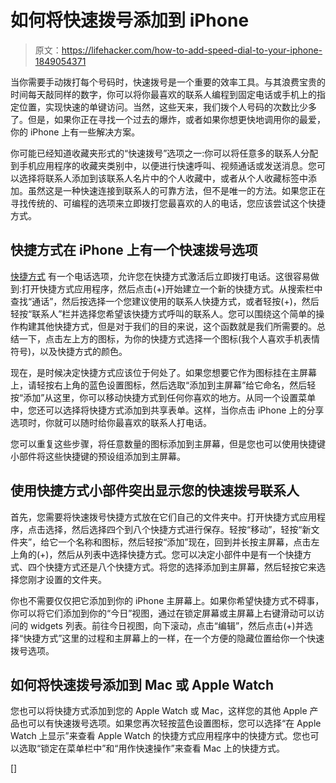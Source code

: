 # 如何将快速拨号添加到 iPhone

> 原文：<https://lifehacker.com/how-to-add-speed-dial-to-your-iphone-1849054371>

当你需要手动拨打每个号码时，快速拨号是一个重要的效率工具。与其浪费宝贵的时间每天敲同样的数字，你可以将你最喜欢的联系人编程到固定电话或手机上的指定位置，实现快速的单键访问。当然，这些天来，我们拨个人号码的次数比少多了。但是，如果你正在寻找一个过去的爆炸，或者如果你想更快地调用你的最爱，你的 iPhone 上有一些解决方案。



你可能已经知道收藏夹形式的“快速拨号”选项之一:你可以将任意多的联系人分配到手机应用程序的收藏夹类别中，以便进行快速呼叫、视频通话或发送消息。您可以选择将联系人添加到该联系人名片中的个人收藏中，或者从个人收藏标签中添加。虽然这是一种快速连接到联系人的可靠方法，但不是唯一的方法。如果您正在寻找传统的、可编程的选项来立即拨打您最喜欢的人的电话，您应该尝试这个快捷方式。

## 快捷方式在 iPhone 上有一个快速拨号选项

[快捷方式](https://lifehacker.com/how-to-use-shortcuts-in-ios-1844080624) 有一个电话选项，允许您在快捷方式激活后立即拨打电话。这很容易做到:打开快捷方式应用程序，然后点击(+)开始建立一个新的快捷方式。从搜索栏中查找“通话”，然后按选择一个您建议使用的联系人快捷方式，或者轻按(+)，然后轻按“联系人”栏并选择您希望该快捷方式呼叫的联系人。您可以围绕这个简单的操作构建其他快捷方式，但是对于我们的目的来说，这个函数就是我们所需要的。总结一下，点击左上方的图标，为你的快捷方式选择一个图标(我个人喜欢手机表情符号)，以及快捷方式的颜色。

现在，是时候决定快捷方式应该位于何处了。如果您想要它作为图标挂在主屏幕上，请轻按右上角的蓝色设置图标，然后选取“添加到主屏幕”给它命名，然后轻按“添加”从这里，你可以移动快捷方式到任何你喜欢的地方。从同一个设置菜单中，您还可以选择将快捷方式添加到共享表单。这样，当你点击 iPhone 上的分享选项时，你就可以随时给你最喜欢的联系人打电话。

您可以重复这些步骤，将任意数量的图标添加到主屏幕，但是您也可以使用快捷键小部件将这些快捷键的预设组添加到主屏幕。

## 使用快捷方式小部件突出显示您的快速拨号联系人

首先，您需要将快速拨号快捷方式放在它们自己的文件夹中。打开快捷方式应用程序，点击选择，然后选择四个到八个快捷方式进行保存。轻按“移动”，轻按“新文件夹”，给它一个名称和图标，然后轻按“添加”现在，回到并长按主屏幕，点击左上角的(+)，然后从列表中选择快捷方式。您可以决定小部件中是有一个快捷方式、四个快捷方式还是八个快捷方式。将您的选择添加到主屏幕，然后轻按它来选择您刚才设置的文件夹。

你也不需要仅仅把它添加到你的 iPhone 主屏幕上。如果你希望快捷方式不碍事，你可以将它们添加到你的“今日”视图，通过在锁定屏幕或主屏幕上右键滑动可以访问的 widgets 列表。前往今日视图，向下滚动，点击“编辑”，然后点击(+)并选择“快捷方式”这里的过程和主屏幕上的一样，在一个方便的隐藏位置给你一个快速拨号选项。

## 如何将快速拨号添加到 Mac 或 Apple Watch

您也可以将快捷方式添加到您的 Apple Watch 或 Mac，这样您的其他 Apple 产品也可以有快速拨号选项。如果您再次轻按蓝色设置图标，您可以选择“在 Apple Watch 上显示”来查看 Apple Watch 的快捷方式应用程序中的快捷方式。您也可以选取“锁定在菜单栏中”和“用作快速操作”来查看 Mac 上的快捷方式。

[]